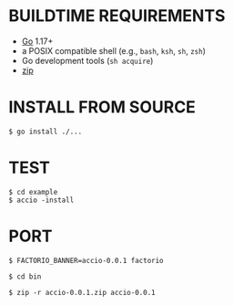 # BUILDTIME REQUIREMENTS

* [Go](https://golang.org/) 1.17+
* a POSIX compatible shell (e.g., `bash`, `ksh`, `sh`, `zsh`)
* Go development tools (`sh acquire`)
* [zip](https://linux.die.net/man/1/zip)

# INSTALL FROM SOURCE

```console
$ go install ./...
```

# TEST

```console
$ cd example
$ accio -install
```

# PORT

```console
$ FACTORIO_BANNER=accio-0.0.1 factorio

$ cd bin

$ zip -r accio-0.0.1.zip accio-0.0.1
```
